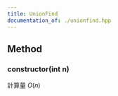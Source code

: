 ```yaml
---
title: UnionFind
documentation_of: ./unionfind.hpp
---
```


## Method

### constructor(int n)

計算量 $O(n)$

